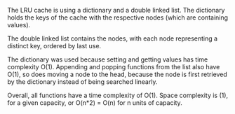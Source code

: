 The LRU cache is using a dictionary and a double linked list. The dictionary holds the keys of the cache with the respective nodes (which are containing values). 

The double linked list contains the nodes, with each node representing a distinct key, ordered by last use. 

The dictionary was used because setting and getting values has time complexity O(1). Appending and popping functions from the list also have O(1), so does moving a node to the head, because the node is first retrieved by the dictionary instead of being searched linearly.

Overall, all functions have a time complexity of O(1). Space complexity is (1), for a given capacity, or O(n*2) = O(n) for n units of capacity. 